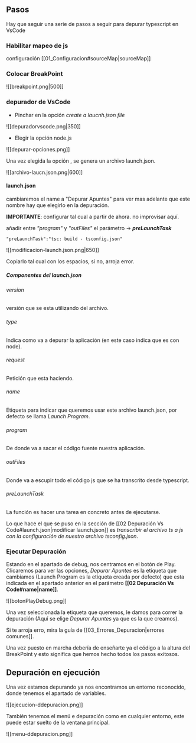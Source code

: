 ## Pasos

Hay que seguir una serie de pasos a seguir para depurar typescript en VsCode


### Habilitar mapeo de js
configuración [[01_Configuracion#sourceMap|sourceMap]]   


### Colocar BreakPoint

![[breakpoint.png|500]]


### depurador de VsCode 

-  Pinchar en la opción *create a laucnh.json file*

![[depuradorvscode.png|350]]

- Elegir la opción node.js 

![[depurar-opciones.png]]

Una vez elegida la opción , se genera un archivo launch.json. 

![[archivo-laucn.json.png|600]]


#### launch.json

cambiaremos el name a "Depurar Apuntes" para ver mas adelante que este nombre hay que elegirlo en la depuración.

**IMPORTANTE**: configurar tal cual a partir de ahora. no improvisar aquí.

añadir entre *"program"* y *"outFiles"* el parámetro -> ***preLaunchTask***  

`"preLaunchTask":"tsc: build - tsconfig.json"                          `

![[modificacion-launch.json.png|650]]

Copiarlo tal cual con los espacios, si no, arroja error.


##### Componentes del launch.json
###### version

versión que se esta utilizando del archivo.

###### type

Indica como va a depurar la aplicación (en este caso indica que es con node).

###### request

Petición que esta haciendo.

###### name

Etiqueta para indicar que queremos usar este archivo launch.json, por defecto se llama *Launch Program*.

###### program

De donde va a sacar el código fuente nuestra aplicación.

###### outFiles

Donde va a escupir todo el código js que se ha transcrito desde typescript. 

###### preLaunchTask

La función es hacer una tarea en concreto antes de ejecutarse.

Lo que hace el que se puso en la sección de [[02 Depuración Vs Code#launch.json|modificar launch.json]] es *transcribir el archivo ts a js con la configuración de nuestro archivo tsconfig.json*.

### Ejecutar Depuración

Estando en el apartado de debug, nos centramos en el botón de Play.
Clicaremos para ver las opciones, *Depurar Apuntes* es la etiqueta que cambiamos (Launch Program es la etiqueta creada por defecto) que esta indicada en el apartado anterior en el parámetro **[[02 Depuración Vs Code#name|name]]**.

![[botonPlayDebug.png]]

Una vez seleccionada la etiqueta que queremos, le damos para correr la depuración (Aquí se elige *Depurar Apuntes* ya que es la que creamos).

Si te arroja erro, mira la guía de [[03_Errores_Depuracion|errores comunes]].

Una vez puesto en marcha debería de  enseñarte ya el código a la altura del BreakPoint y esto significa que hemos hecho todos los pasos exitosos.

## Depuración en ejecución

Una vez estamos depurando ya nos encontramos un entorno reconocido, donde tenemos el apartado de variables.

![[ejecucion-ddepuracion.png]]

También tenemos el menú e depuración como en cualquier entorno, este puede estar suelto de la ventana principal.

![[menu-ddepuracion.png]]


